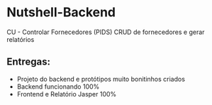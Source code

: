 # Nutshell-Backend

CU - Controlar Fornecedores (PIDS)
CRUD de fornecedores e gerar relatórios

## Entregas:
* Projeto do backend e protótipos muito bonitinhos criados
* Backend funcionando 100%
* Frontend e Relatório Jasper 100%
